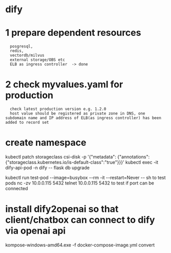 # dify
# 1 prepare dependent resources
      posgresql, 
      redis, 
      vectordb/milvus  
      external storage/OBS etc    
      ELB as ingress controller  -> done  
# 2 check myvalues.yaml for production 
      check latest production version e.g. 1.2.0  
      host value should be registered as private zone in DNS, one subdomain name and IP address of ELB(as ingress controller) has been added to record set
# create namespace
kubectl patch storageclass сsi-disk -p '{"metadata": {"annotations":{"storageclass.kubernetes.io/is-default-class":"true"}}}'
kubectl exec -it dify-api-pod -n dify -- flask db upgrade

kubectl run test-pod --image=busybox --rm -it --restart=Never -- sh to test pods
nc -zv 10.0.0.115 5432
telnet 10.0.0.115 5432 to test if port can be connected

# install dify2openai so that client/chatbox can connect to dify via openai api
kompose-windows-amd64.exe -f docker-compose-image.yml convert

